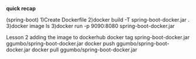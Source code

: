 **quick recap**


(spring-boot)
1)Create Dockerfile
2)docker build -T spring-boot-docker.jar .
3)docker image ls
3)docker run -p 9090:8080 spring-boot-docker.jar


Lesson 2 adding the image to dockerhub
docker tag spring-boot-docker.jar ggumbo/spring-boot-docker.jar
docker push  ggumbo/spring-boot-docker.jar
docker pull  ggumbo/spring-boot-docker.jar
